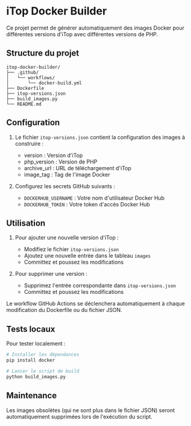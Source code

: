 # iTop Docker Builder

Ce projet permet de générer automatiquement des images Docker pour différentes versions d'iTop avec différentes versions de PHP.

## Structure du projet

```
itop-docker-builder/
├── .github/
│   └── workflows/
│       └── docker-build.yml
├── Dockerfile
├── itop-versions.json
├── build_images.py
└── README.md
```

## Configuration

1. Le fichier `itop-versions.json` contient la configuration des images à construire :
   - version : Version d'iTop
   - php_version : Version de PHP
   - archive_url : URL de téléchargement d'iTop
   - image_tag : Tag de l'image Docker

2. Configurez les secrets GitHub suivants :
   - `DOCKERHUB_USERNAME` : Votre nom d'utilisateur Docker Hub
   - `DOCKERHUB_TOKEN` : Votre token d'accès Docker Hub

## Utilisation

1. Pour ajouter une nouvelle version d'iTop :
   - Modifiez le fichier `itop-versions.json`
   - Ajoutez une nouvelle entrée dans le tableau `images`
   - Committez et poussez les modifications

2. Pour supprimer une version :
   - Supprimez l'entrée correspondante dans `itop-versions.json`
   - Committez et poussez les modifications

Le workflow GitHub Actions se déclenchera automatiquement à chaque modification du Dockerfile ou du fichier JSON.

## Tests locaux

Pour tester localement :

```bash
# Installer les dépendances
pip install docker

# Lancer le script de build
python build_images.py
```

## Maintenance

Les images obsolètes (qui ne sont plus dans le fichier JSON) seront automatiquement supprimées lors de l'exécution du script.
